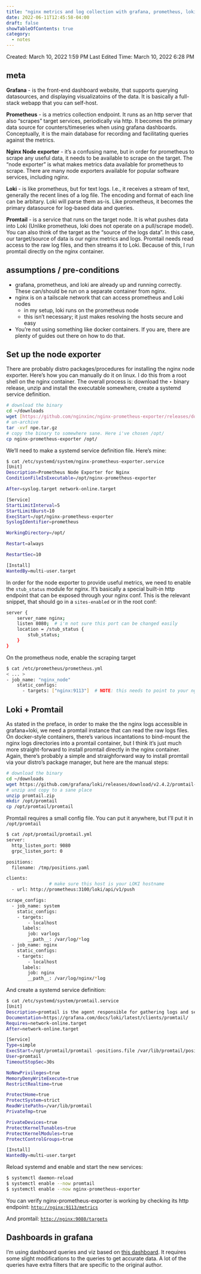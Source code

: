 ```yaml
---
title: "nginx metrics and log collection with grafana, prometheus, loki"
date: 2022-06-11T12:45:58-04:00
draft: false
showTableOfContents: true
category:
  - notes
---
```



Created: March 10, 2022 1:59 PM
Last Edited Time: March 10, 2022 6:28 PM

## meta

**Grafana** - is the front-end dashboard website, that supports querying datasources, and displaying visualizatoins of the data. It is basically a full-stack webapp that you can self-host.

**Prometheus** - is a metrics collection endpoint. It runs as an http server that also “scrapes” target services, periodically via http. It becomes the primary data source for counters/timeseries when using grafana dashboards. Conceptually, it is the main database for recording and facilitating queries against the metrics.

**Nginx Node exporter** - it’s a confusing name, but in order for prometheus to scrape any useful data, it needs to be available to scrape on the target. The “node exporter” is what makes metrics data available for prometheus to scrape. There are many node exporters available for popular software services, including nginx.

**Loki** - is like prometheus, but for text logs. I.e., it receives a stream of text, generally the recent lines of a log file. The encoding and format of each line can be arbitary. Loki will parse them as-is. Like prometheus, it becomes the primary datasource for log-based data and queries.

**Promtail** - is a service that runs on the target node. It is what pushes data into Loki (Unlike prometheus, loki does not operate on a pull/scrape model). You can also think of the target as the “source of the logs data”. In this case, our target/source of data is our nginx metrics and logs. Promtail needs read access to the raw log files, and then streams it to Loki. Because of this, I run promtail directly on the nginx container.

## assumptions / pre-conditions

- grafana, prometheus, and loki are already up and running correctly. These can/should be run on a separate container from nginx.
- nginx is on a tailscale network that can access prometheus and Loki nodes
    - in my setup, loki runs on the prometheus node
    - this isn’t necessary; it just makes resolving the hosts secure and easy
- You’re not using something like docker containers. If you are, there are plenty of guides out there on how to do that.

## Set up the node exporter

There are probably distro packages/procedures for installing the nginx node exporter. Here’s how you can manually do it on linux. I do this from a root shell on the nginx container. The overall process is: download the ‣ binary release, unzip and install the executable somewhere, create a systemd service definition.

```bash
# download the binary
cd ~/downloads
wget [https://github.com/nginxinc/nginx-prometheus-exporter/releases/download/v0.10.0/nginx-prometheus-exporter_0.10.0_linux_amd64.tar.gz](https://github.com/nginxinc/nginx-prometheus-exporter/releases/download/v0.10.0/nginx-prometheus-exporter_0.10.0_linux_amd64.tar.gz) -O ~/downloads/npe.tar.gz
# un-archive
tar -xvf npe.tar.gz
# copy the binary to somewhere sane. Here i've chosen /opt/
cp nginx-prometheus-exporter /opt/
```

We’ll need to make a systemd service definition file. Here’s mine:

```bash
$ cat /etc/systemd/system/nginx-prometheus-exporter.service
[Unit]
Description=Prometheus Node Exporter for Nginx
ConditionFileIsExecutable=/opt/nginx-prometheus-exporter

After=syslog.target network-online.target 

[Service]
StartLimitInterval=5
StartLimitBurst=10
ExecStart=/opt/nginx-prometheus-exporter
SyslogIdentifier=prometheus

WorkingDirectory=/opt/

Restart=always

RestartSec=10

[Install]
WantedBy=multi-user.target
```

In order for the node exporter to provide useful metrics, we need to enable the `stub_status` module for nginx. It’s basically a special built-in http endpoint that can be exposed through your nginx conf. This is the relevant snippet, that should go in a `sites-enabled` or in the root conf:

```bash
server {
	server_name nginx;
	listen 8080;  # i'm not sure this port can be changed easily
	location = /stub_status {
		stub_status;
	}
}
```

On the prometheus node, enable the scraping target 

```bash
$ cat /etc/prometheus/prometheus.yml
< ... >
- job_name: "nginx_node"
    static_configs:
      - targets: ["nginx:9113"]  # NOTE: this needs to point to your nginx host
```

## Loki + Promtail

As stated in the preface, in order to make the the nginx logs accessible in grafana+loki, we need a promtail instance that can read the raw logs files. On docker-style containers, there’s various incantations to bind-mount the nginx logs directories into a promtail container, but I think it’s just much more straight-forward to install promtail directly in the nginx container. Again, there’s probably a simple and straighforward way to install promtail via your distro’s package manager, but here are the manual steps:

```bash
# download the binary
cd ~/downloads
wget https://github.com/grafana/loki/releases/download/v2.4.2/promtail-linux-amd64.zip -O ~/promtail.zip
# unzip and copy to a sane place
unzip promtail.zip
mkdir /opt/promtail
cp /opt/promtail/promtail
```

Promtail requires a small config file. You can put it anywhere, but I’ll put it in `/opt/promtail`

```bash
$ cat /opt/promtail/promtail.yml 
server:
  http_listen_port: 9080
  grpc_listen_port: 0

positions:
  filename: /tmp/positions.yaml

clients:
                # make sure this host is your LOKI hostname
  - url: http://prometheus:3100/loki/api/v1/push

scrape_configs:
  - job_name: system
    static_configs:
    - targets:
        - localhost
      labels:
        job: varlogs
        __path__: /var/log/*log
  - job_name: nginx
    static_configs:
    - targets:
        - localhost
      labels:
        job: nginx
        __path__: /var/log/nginx/*log
```

And create a systemd service definition:

```bash
$ cat /etc/systemd/system/promtail.service
[Unit]
Description=promtail is the agent responsible for gathering logs and sending them to Loki.
Documentation=https://grafana.com/docs/loki/latest/clients/promtail/
Requires=network-online.target
After=network-online.target

[Service]
Type=simple
ExecStart=/opt/promtail/promtail -positions.file /var/lib/promtail/positions.yml -config.file /opt/promtail/promtail.yml
User=promtail
TimeoutStopSec=30s

NoNewPrivileges=true
MemoryDenyWriteExecute=true
RestrictRealtime=true

ProtectHome=true
ProtectSystem=strict
ReadWritePaths=/var/lib/promtail
PrivateTmp=true

PrivateDevices=true
ProtectKernelTunables=true
ProtectKernelModules=true
ProtectControlGroups=true

[Install]
WantedBy=multi-user.target
```

Reload systemd and enable and start the new services:

```bash
$ systemctl daemon-reload
$ systemctl enable --now promtail
$ systemctl enable --now nginx-prometheus-exporter
```

You can verify nginx-prometheus-exporter is working by checking its http endpoint: [`http://nginx:9113/metrics`](http://nginx:9113/metrics)

And promtail: [`http://nginx:9080/targets`](http://nginx:9080/targets)

## Dashboards in grafana

I’m using dashboard queries and viz based on [this dashboard](https://grafana.com/grafana/dashboards/13865). It requires some slight modifications to the queries to get accurate data. A lot of the queries have extra filters that are specific to the original author.
